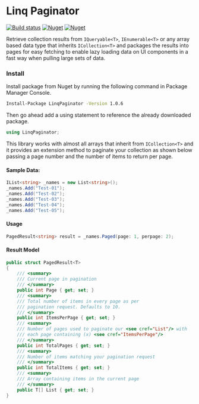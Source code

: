 # Linq Paginator

[![Build status](https://ci.appveyor.com/api/projects/status/fi3hf87pwmtdmsor?svg=true)](https://ci.appveyor.com/project/tmacharia/linq-paginator)
[![Nuget](https://img.shields.io/nuget/v/LinqPaginator.svg?style=popout)](https://www.nuget.org/packages/LinqPaginator/)
[![Nuget](https://img.shields.io/nuget/dt/LinqPaginator.svg)](https://www.nuget.org/packages/LinqPaginator/)


Retrieve collection results from `IQueryable<T>`, `IEnumerable<T>` or any array based data type that inherits `ICollection<T>` and packages the results into pages for easy fetching to enable lazy loading data on UI components in a fast way when pulling large sets of data.

### Install

Install package from Nuget by running the following command in Package Manager Console.

```bash
Install-Package LinqPaginator -Version 1.0.6
```

Then go ahead add a using statement to reference the already downloaded package.

```c#
using LinqPaginator;
```

This library works with almost all arrays that inherit from `ICollection<T>` and it provides an extension method to paginate your collection as shown below passing a page number and the number of items to return per page.

#### Sample Data:

```c#
IList<string> _names = new List<string>();
_names.Add("Test-01");
_names.Add("Test-02");
_names.Add("Test-03");
_names.Add("Test-04");
_names.Add("Test-05");
```
#### Usage

```c#
PagedResult<string> result = _names.Paged(page: 1, perpage: 2);
```

#### Result Model

```c#
public struct PagedResult<T> 
{
    /// <summary>
    /// Current page in pagination
    /// </summary>
    public int Page { get; set; }
    /// <summary>
    /// Total number of items in every page as per
    /// pagination request. Defaults to 10.
    /// </summary>
    public int ItemsPerPage { get; set; }
    /// <summary>
    /// Number of pages used to paginate our <see cref="List"/> with
    /// each page containing (x) <see cref="ItemsPerPage"/>
    /// </summary>
    public int TotalPages { get; set; }
    /// <summary>
    /// Number of items matching your pagination request
    /// </summary>
    public int TotalItems { get; set; }
    /// <summary>
    /// Array containing items in the current page 
    /// </summary>
    public T[] List { get; set; }
}
```
